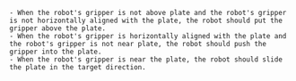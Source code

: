 
    - When the robot's gripper is not above plate and the robot's gripper is not horizontally aligned with the plate, the robot should put the gripper above the plate.
    - When the robot's gripper is horizontally aligned with the plate and the robot's gripper is not near plate, the robot should push the gripper into the plate.
    - When the robot's gripper is near the plate, the robot should slide the plate in the target direction.